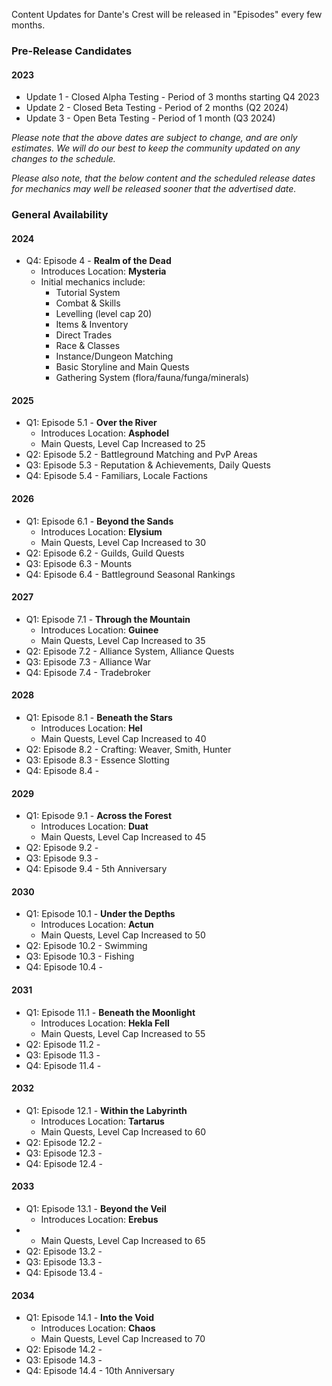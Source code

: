 Content Updates for Dante's Crest will be released in "Episodes" every few months.

### Pre-Release Candidates
####  2023
- Update 1 - Closed Alpha Testing - Period of 3 months starting Q4 2023
- Update 2 - Closed Beta Testing - Period of 2 months (Q2 2024)
- Update 3 - Open Beta Testing - Period of 1 month (Q3 2024)


*Please note that the above dates are subject to change, and are only estimates. We will do our best to keep the community updated on any changes to the schedule.*

*Please also note, that the below content and the scheduled release dates for mechanics may well be released sooner that the advertised date.*


### General Availability
#### 2024

 - Q4: Episode 4 - **Realm of the Dead**
     - Introduces Location: **Mysteria**
	 - Initial mechanics include:
    	 -  Tutorial System
    	 -  Combat & Skills
    	 -  Levelling (level cap 20)
    	 -  Items & Inventory
    	 -  Direct Trades
    	 -  Race & Classes
    	 -  Instance/Dungeon Matching
    	 -  Basic Storyline and Main Quests
    	 -  Gathering System (flora/fauna/funga/minerals)

#### 2025

- Q1: Episode 5.1 - **Over the River**
    - Introduces Location: **Asphodel**
    - Main Quests, Level Cap Increased to 25
- Q2: Episode 5.2 - Battleground Matching and PvP Areas
- Q3: Episode 5.3 - Reputation & Achievements, Daily Quests
- Q4: Episode 5.4 - Familiars, Locale Factions

#### 2026

- Q1: Episode 6.1 - **Beyond the Sands**
    - Introduces Location: **Elysium**
    - Main Quests, Level Cap Increased to 30
- Q2: Episode 6.2 - Guilds, Guild Quests
- Q3: Episode 6.3 - Mounts
- Q4: Episode 6.4 - Battleground Seasonal Rankings

#### 2027
- Q1: Episode 7.1 - **Through the Mountain**
    - Introduces Location: **Guinee**
    - Main Quests, Level Cap Increased to 35
- Q2: Episode 7.2 - Alliance System, Alliance Quests
- Q3: Episode 7.3 - Alliance War
- Q4: Episode 7.4 - Tradebroker

#### 2028
- Q1: Episode 8.1 - **Beneath the Stars**
    - Introduces Location: **Hel**
    - Main Quests, Level Cap Increased to 40
- Q2: Episode 8.2 - Crafting: Weaver, Smith, Hunter
- Q3: Episode 8.3 - Essence Slotting
- Q4: Episode 8.4 -

#### 2029
- Q1: Episode 9.1 - **Across the Forest**
    - Introduces Location: **Duat**
    - Main Quests, Level Cap Increased to 45
- Q2: Episode 9.2 -
- Q3: Episode 9.3 -
- Q4: Episode 9.4 - 5th Anniversary

#### 2030
- Q1: Episode 10.1 - **Under the Depths**
    - Introduces Location: **Actun**
    - Main Quests, Level Cap Increased to 50
- Q2: Episode 10.2 - Swimming
- Q3: Episode 10.3 - Fishing
- Q4: Episode 10.4 -

#### 2031
- Q1: Episode 11.1 - **Beneath the Moonlight**
    - Introduces Location: **Hekla Fell**
    - Main Quests, Level Cap Increased to 55
- Q2: Episode 11.2 -
- Q3: Episode 11.3 -
- Q4: Episode 11.4 -

#### 2032
- Q1: Episode 12.1 - **Within the Labyrinth**
    - Introduces Location: **Tartarus**
    - Main Quests, Level Cap Increased to 60
- Q2: Episode 12.2 -
- Q3: Episode 12.3 -
- Q4: Episode 12.4 -

#### 2033
- Q1: Episode 13.1  - **Beyond the Veil**
    - Introduces Location: **Erebus**
-  - Main Quests, Level Cap Increased to 65
- Q2: Episode 13.2 -
- Q3: Episode 13.3 -
- Q4: Episode 13.4 -

#### 2034
- Q1: Episode 14.1 - **Into the Void**
    - Introduces Location: **Chaos**
    - Main Quests, Level Cap Increased to 70
- Q2: Episode 14.2 -
- Q3: Episode 14.3 -
- Q4: Episode 14.4 - 10th Anniversary


